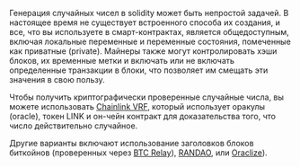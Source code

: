 Генерация случайных чисел в solidity может быть непростой задачей. В настоящее время не существует встроенного способа их создания, и все, что вы используете в смарт-контрактах, является общедоступным, включая локальные переменные и переменные состояния, помеченные как приватные (private). Майнеры также могут контролировать хэши блоков, их временные метки и включать или не включать определенные транзакции в блоки, что позволяет им смещать эти значения в свою пользу.

Чтобы получить криптографически проверенные случайные числа, вы можете использовать [Chainlink VRF](https://docs.chain.link/docs/get-a-random-number), который использует оракулы (oracle), токен LINK и он-чейн контракт для доказательства того, что число действительно случайное.

Другие варианты включают использование заголовков блоков биткойнов (проверенных через [BTC Relay](http://btcrelay.org)), [RANDAO](https://github.com/randao/randao), или [Oraclize](http://www.oraclize.it/)).
